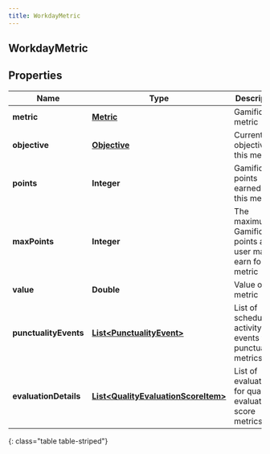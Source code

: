 ```yaml
---
title: WorkdayMetric
---
```

## WorkdayMetric


## Properties

| Name | Type | Description | Notes |
| ------------ | ------------- | ------------- | ------------- |
| **metric** | <!----><!---->[**Metric**](Metric.html)<!----> | Gamification metric |  [optional] |
| **objective** | <!----><!---->[**Objective**](Objective.html)<!----> | Current objective for this metric |  [optional] |
| **points** | <!----><!---->**Integer**<!----> | Gamification points earned for this metric |  [optional] |
| **maxPoints** | <!----><!---->**Integer**<!----> | The maximum Gamification points a user may earn for this metric |  [optional] |
| **value** | <!----><!---->**Double**<!----> | Value of this metric |  [optional] |
| **punctualityEvents** | <!----><!---->[**List&lt;PunctualityEvent&gt;**](PunctualityEvent.html)<!----> | List of schedule activity events for punctuality metrics |  [optional] |
| **evaluationDetails** | <!----><!---->[**List&lt;QualityEvaluationScoreItem&gt;**](QualityEvaluationScoreItem.html)<!----> | List of evaluations for quality evaluation score metrics |  [optional] |
{: class="table table-striped"}



